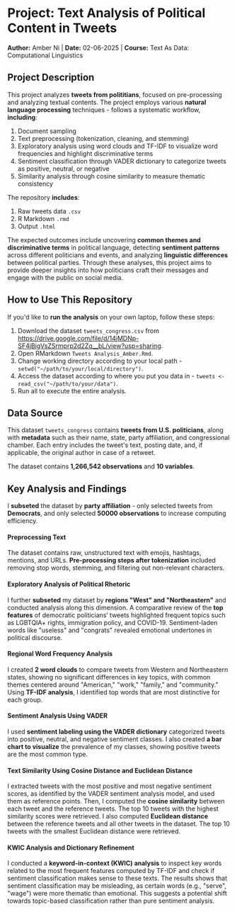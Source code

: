 # Project: Text Analysis of Political Content in Tweets 
**Author:** Amber Ni | **Date:** 02-06-2025 | **Course:** Text As Data: Computational Linguistics

## Project Description
This project analyzes **tweets from polititians**, focused on pre-processing and analyzing textual contents. The project employs various **natural language processing** techniques - follows a systematic workflow, **including**:
1. Document sampling
2. Text preprocessing (tokenization, cleaning, and stemming)
3. Exploratory analysis using word clouds and TF-IDF to visualize word frequencies and highlight discriminative terms
4. Sentiment classification through VADER dictionary to categorize tweets as positive, neutral, or negative
5. Similarity analysis through cosine similarity to measure thematic consistency

The repository **includes**: 
1. Raw tweets data `.csv`
2. R Markdown `.rmd`
3. Output `.html`

The expected outcomes include uncovering **common themes and discriminative terms** in political language, detecting **sentiment patterns** across different politicians and events, and analyzing **linguistic differences** between political parties. Through these analyses, this project aims to provide deeper insights into how politicians craft their messages and engage with the public on social media.

## How to Use This Repository

If you'd like to **run the analysis** on your own laptop, follow these steps:
  1. Download the dataset `tweets_congress.csv` from https://drive.google.com/file/d/14jMDNp-SF4jBigVsZSrmprp2d2Zq__bL/view?usp=sharing. 
  2. Open RMarkdown `Tweets Analysis_Amber.Rmd`.
  3. Change working directory according to your local path - `setwd("~/path/to/your/local/directory")`.
  4. Access the dataset according to where you put you data in - `tweets <- read_csv("~/path/to/your/data")`.
  5. Run all to execute the entire analysis.

## Data Source 

This dataset `tweets_congress` contains **tweets from U.S. politicians**, along with **metadata** such as their name, state, party affiliation, and congressional chamber. Each entry includes the tweet's text, posting date, and, if applicable, the original author in case of a retweet. 

The dataset contains **1,266,542 observations** and **10 variables**.

## Key Analysis and Findings

I **subseted** the dataset by **party affiliation** - only selected tweets from **Democrats**, and only selected **50000 observations** to increase computing efficiency. 

#### Preprocessing Text
The dataset contains raw, unstructured text with emojis, hashtags, mentions, and URLs. **Pre-processing steps after tokenization** included removing stop words, stemming, and filtering out non-relevant characters.

#### Exploratory Analysis of Political Rhetoric
I further **subseted** my dataset by **regions "West" and "Northeastern"** and conducted analysis along this dimension. A comparative review of the **top features** of democratic politicians’ tweets highlighted frequent topics such as LGBTQIA+ rights, immigration policy, and COVID-19. Sentiment-laden words like "useless" and "congrats" revealed emotional undertones in political discourse. 

#### Regional Word Frequency Analysis
I created **2 word clouds** to compare tweets from Western and Northeastern states, showing no significant differences in key topics, with common themes centered around "American," "work," "family," and "community." Using **TF-IDF analysis**, I identified top words that are most distinctive for each group.

#### Sentiment Analysis Using VADER
I used **sentiment labeling using the VADER dictionary** categorized tweets into positive, neutral, and negative sentiment classes. I also created **a bar chart to visualize** the prevalence of my classes, showing positive tweets are the most common type.

#### Text Similarity Using Cosine Distance and Euclidean Distance
I extracted tweets with the most positive and most negative sentiment scores, as identified by the VADER sentiment analysis model, and used them as reference points. Then, I computed the **cosine similarity** between each tweet and the reference tweets. The top 10 tweets with the highest similarity scores were retrieved. I also computed **Euclidean distance** between the reference tweets and all other tweets in the dataset. The top 10 tweets with the smallest Euclidean distance were retrieved.

#### KWIC Analysis and Dictionary Refinement
I conducted a **keyword-in-context (KWIC) analysis** to inspect key words related to the most frequent features computed by TF-IDF and check if sentiment classification makes sense to these texts. The results shows that sentiment classification may be misleading, as certain words (e.g., "serve", "wage") were more thematic than emotional. This suggests a potential shift towards topic-based classification rather than pure sentiment analysis.


